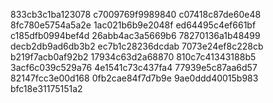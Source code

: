 833cb3c1ba123078
c7009769f9989840
c07418c87de60e48
8fc780e5754a5a2e
1ac021b6b9e2048f
ed64495c4ef661bf
c185dfb0994bef4d
26abb4ac3a5669b6
78270136a1b48499
decb2db9ad6db3b2
ec7b1c28236dcdab
7073e24ef8c228cb
b219f7acb0af92b2
17934c63d2a68870
810c7c41343188b5
3acf6c039c529a76
4e1541c73c437fa4
77939e5c87aa6d57
82147fcc3e00d168
0fb2cae84f7d7b9e
9ae0ddd40015b983
bfc18e31175151a2
